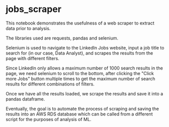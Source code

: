 # jobs_scraper
This notebook demonstrates the usefulness of a web scraper to extract data prior to analysis.

The libraries used are requests, pandas and selenium.

Selenium is used to navigate to the LinkedIn Jobs website, input a job title to search for (in our case, Data Analyst), and scrapes the results from the page with different filters.

Since LinkedIn only allows a maximum number of 1000 search results in the page, we need selenium to scroll to the bottom, after clicking the "Click more Jobs" button multiple times to get the maximum number of search results for different combinations of filters.

Once we have all the results loaded, we scrape the results and save it into a pandas dataframe.

Eventually, the goal is to automate the process of scraping and saving the results into an AWS RDS database which can be called from a different script for the purposes of analysis of ML.
